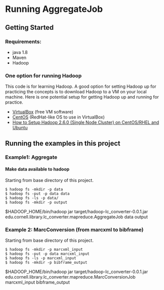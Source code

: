# Running AggregateJob

## Getting Started

### Requirements:
* java 1.8
* Maven
* Hadoop

### One option for running Hadoop

This code is for learning Hadoop.  A good option for setting Hadoop up for practicing the concepts is to download Hadoop 
to a VM on your local machine.  Here is one potential setup for getting Hadoop up and running for practice.

* [VirtualBox](https://www.virtualbox.org/wiki/Downloads) (free VM software)
* [CentOS](http://mirror.thelinuxfix.com/CentOS/6.6/isos/x86_64/) (RedHat-like OS to use in VirtualBox)
* [How to Setup Hadoop 2.6.0 (Single Node Cluster) on CentOS/RHEL and Ubuntu](http://tecadmin.net/setup-hadoop-2-4-single-node-cluster-on-linux/)


## Running the examples in this project

### Example1: Aggregate

#### Make data available to hadoop

Starting from base directory of this project.
```
$ hadoop fs -mkdir -p data
$ hadoop fs -put -p data data
$ hadoop fs -ls -p data/
$ hadoop fs -mkdir -p output
```

$HADOOP_HOME/bin/hadoop jar target/hadoop-lc_converter-0.0.1.jar edu.cornell.library.lc_converter.mapreduce.AggregateJob data output


### Example 2: MarcConversion (from marcxml to bibframe)

Starting from base directory of this project.
```
$ hadoop fs -mkdir -p marcxml_input
$ hadoop fs -put -p data marcxml_input
$ hadoop fs -ls -p marcxml_input
$ hadoop fs -mkdir -p bibframe_output
```

$HADOOP_HOME/bin/hadoop jar target/hadoop-lc_converter-0.0.1.jar edu.cornell.library.lc_converter.mapreduce.MarcConversionJob marcxml_input bibframe_output


